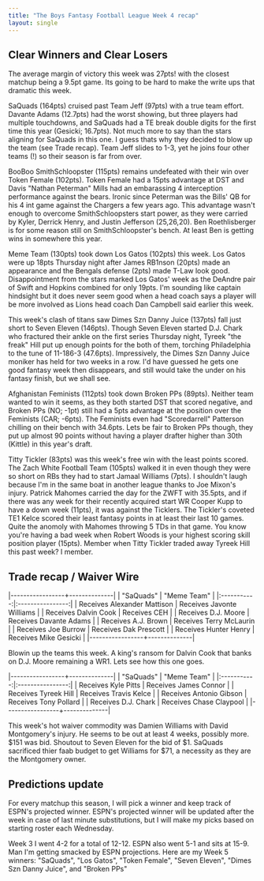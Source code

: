 ```yaml
---
title: "The Boys Fantasy Football League Week 4 recap"
layout: single
---
```


## Clear Winners and Clear Losers
The average margin of victory this week was 27pts! with the closest matchup being a 9.5pt game. Its going to be hard to make the write ups that dramatic this week.

SaQuads (164pts) cruised past Team Jeff (97pts) with a true team effort. Davante Adams (12.7pts) had the worst showing, but three players had multiple touchdowns, and SaQuads had a TE break double digits for the first time this year (Gesicki; 16.7pts). Not much more to say than the stars aligning for SaQuads in this one. I guess thats why they decided to blow up the team (see Trade recap). Team Jeff slides to 1-3, yet he joins four other teams (!) so their season is far from over.

BooBoo SmithSchloopster (115pts) remains undefeated with their win over Token Female (102pts). Token Female had a 15pts advantage at DST and Davis "Nathan Peterman" Mills had an embarassing 4 interception performance against the bears. Ironic since Peterman was the Bills' QB for his 4 int game against the Chargers a few years ago. This advantage wasn't enough to overcome SmithSchloopsters start power, as they were carried by Kyler, Derrick Henry, and Justin Jefferson (25,26,20). Ben Roethlisberger is for some reason still on SmithSchloopster's bench. At least Ben is getting wins in somewhere this year.

Meme Team (130pts) took down Los Gatos (102pts) this week. Los Gatos were up 18pts Thursday night after James RB1nson (20pts) made an appearance and the Bengals defense (2pts) made T-Law look good. Disappointment from the stars marked Los Gatos' week as the DeAndre pair of Swift and Hopkins combined for only 19pts. I'm sounding like captain hindsight but it does never seem good when a head coach says a player will be more involved as Lions head coach Dan Campbell said earlier this week.

This week's clash of titans saw Dimes Szn Danny Juice (137pts) fall just short to Seven Eleven (146pts). Though Seven Eleven started D.J. Chark who fractured their ankle on the first series Thursday night, Tyreek "the freak" Hill put up enough points for the both of them, torching Philadelphia to the tune of 11-186-3 (47.6pts). Impressively, the Dimes Szn Danny Juice moniker has held for two weeks in a row. I'd have guessed he gets one good fantasy week then disappears, and still would take the under on his fantasy finish, but we shall see.

Afghanistan Feminists (112pts) took down Broken PPs (89pts). Neither team wanted to win it seems, as they both started DST that scored negative, and Broken PPs (NO; -1pt) still had a 5pts advantage at the position over the Feminists (CAR; -6pts). The Feminists even had "Scoredarrell" Patterson chilling on their bench with 34.6pts. Lets be fair to Broken PPs though, they put up almost 90 points without having a player drafter higher than 30th (Kittle) in this year's draft. 

Titty Tickler (83pts) was this week's free win with the least points scored. The Zach White Football Team (105pts) walked it in even though they were so short on RBs they had to start Jamaal Williams (7pts). I shouldn't laugh because I'm in the same boat in another league thanks to Joe Mixon's injury. Patrick Mahomes carried the day for the ZWFT with 35.5pts, and if there was any week for their recently acquired start WR Cooper Kupp to have a down week (11pts), it was against the Ticklers. The Tickler's coveted TE1 Kelce scored their least fantasy points in at least their last 10 games. Quite the anomoly with Mahomes throwing 5 TDs in that game. You know you're having a bad week when Robert Woods is your highest scoring skill position player (15pts). Member when Titty Tickler traded away Tyreek Hill this past week? I member.

## Trade recap / Waiver Wire

|-----------------+--------------|
| "SaQuads" | "Meme Team" |
|:-----------:|:----------------:|
| Receives Alexander Mattison | Receives Javonte Williams |
| Receives Dalvin Cook | Receives CEH |
| Receives D.J. Moore | Receives Davante Adams |
| Receives A.J. Brown | Receives Terry McLaurin |
| Receives Joe Burrow | Receives Dak Prescott |
| Receives Hunter Henry | Receives Mike Gesicki |
|-----------------+--------------|

Blowin up the teams this week. A king's ransom for Dalvin Cook that banks on D.J. Moore remaining a WR1. Lets see how this one goes.

|-----------------+--------------|
| "SaQuads" | "Meme Team" |
|:-----------:|:----------------:|
| Receives Kyle Pitts | Receives James Connor |
| Receives Tyreek Hill | Receives Travis Kelce |
| Receives Antonio Gibson | Receives Tony Pollard |
| Receives D.J. Chark | Receives Chase Claypool |
|-----------------+--------------|


This week's hot waiver commodity was Damien Williams with David Montgomery's injury. He seems to be out at least 4 weeks, possibly more. $151 was bid. Shoutout to Seven Eleven for the bid of $1. SaQuads sacrificed thier faab budget to get Williams for $71, a necessity as they are the Montgomery owner.

## Predictions update
For every matchup this season, I will pick a winner and keep track of ESPN's projected winner. ESPN's projected winner will be updated after the week in case of last minute substitutions, but I will make my picks based on starting roster each Wednesday.

Week 3 I went 4-2 for a total of 12-12. ESPN also went 5-1 and sits at 15-9. Man I'm getting smacked by ESPN projections. Here are my Week 5 winners:
"SaQuads", "Los Gatos", "Token Female", "Seven Eleven", "Dimes Szn Danny Juice", and "Broken PPs"
